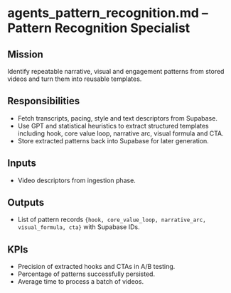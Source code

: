 # agents_pattern_recognition.md – Pattern Recognition Specialist

## Mission
Identify repeatable narrative, visual and engagement patterns from stored videos and turn them into reusable templates.

## Responsibilities
- Fetch transcripts, pacing, style and text descriptors from Supabase.
- Use GPT and statistical heuristics to extract structured templates including hook, core value loop, narrative arc, visual formula and CTA.
- Store extracted patterns back into Supabase for later generation.

## Inputs
- Video descriptors from ingestion phase.

## Outputs
- List of pattern records `{hook, core_value_loop, narrative_arc, visual_formula, cta}` with Supabase IDs.

## KPIs
- Precision of extracted hooks and CTAs in A/B testing.
- Percentage of patterns successfully persisted.
- Average time to process a batch of videos.

